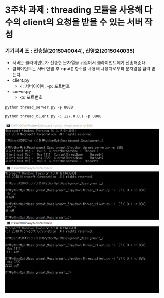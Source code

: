 # 3주차 과제 : threading 모듈을 사용해 다수의 client의 요청을 받을 수 있는 서버 작성

### 기기괴괴 조 : 전승원(2015040044), 신영호(2015040035)
- 서버는 클라이언트가 전송한 문자열을 뒤집어서 클라이언트에게 전송해준다.
- 클라이언트는 서버 연결 후 input() 함수를 사용해 사용자로부터 문자열을 입력 받는다.
-  client.py
     -  -i: 서버아이피,  -p: 포트번호
-  server.py
	 -  -p: 포트번호

<pre><code>python thread_server.py -p 8888 </code></pre>
<pre><code>python thread_client.py -i 127.0.0.1 -p 8888 </code></pre>

![result](./result.PNG)
